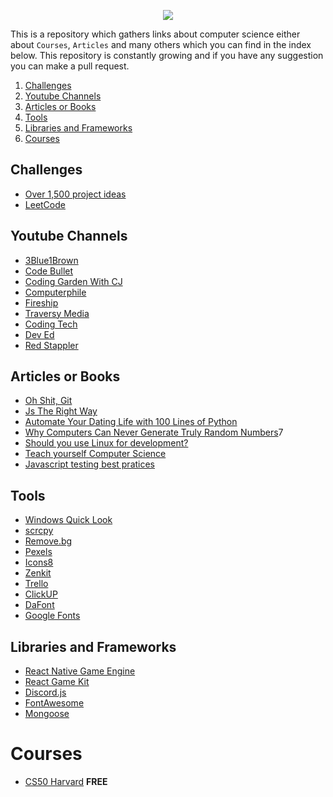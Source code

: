 <p align="center"><img src="https://raw.githubusercontent.com/itspedruu/link-collection/master/banner.png"/></p>

This is a repository which gathers links about computer science either about `Courses`, `Articles` and many others which you can find in the index below. This repository is constantly growing and if you have any suggestion you can make a pull request.

1. [Challenges](#challenges)
2. [Youtube Channels](#youtube-channels)
3. [Articles or Books](#articles-or-books)
4. [Tools](#tools)
5. [Libraries and Frameworks](#libraries-and-frameworks)
6. [Courses](#courses)

## Challenges

- [Over 1,500 project ideas](https://www.linuxtrainingacademy.com/projects/)
- [LeetCode](https://leetcode.com/)

## Youtube Channels

- [3Blue1Brown](https://www.youtube.com/channel/UCYO_jab_esuFRV4b17AJtAw)
- [Code Bullet](https://www.youtube.com/channel/UC0e3QhIYukixgh5VVpKHH9Q)
- [Coding Garden With CJ](https://www.youtube.com/channel/UCLNgu_OupwoeESgtab33CCw)
- [Computerphile](https://www.youtube.com/channel/UC9-y-6csu5WGm29I7JiwpnA)
- [Fireship](https://www.youtube.com/channel/UCsBjURrPoezykLs9EqgamOA)
- [Traversy Media](https://www.youtube.com/channel/UC29ju8bIPH5as8OGnQzwJyA)
- [Coding Tech](https://www.youtube.com/channel/UCtxCXg-UvSnTKPOzLH4wJaQ)
- [Dev Ed](https://www.youtube.com/channel/UClb90NQQcskPUGDIXsQEz5Q)
- [Red Stappler](https://www.youtube.com/channel/UCRthRrv06q1iOl86-tTKJhg)

## Articles or Books

- [Oh Shit, Git](http://ohshitgit.com/)
- [Js The Right Way](http://jstherightway.org/)
- [Automate Your Dating Life with 100 Lines of Python](https://elimernit.com/blog/auto-swipe/)
- [Why Computers Can Never Generate Truly Random Numbers](https://curiosity.com/topics/why-computers-can-never-generate-truly-random-numbers-curiosity/)7
- [Should you use Linux for development?](https://www.quora.com/Why-do-some-programmers-prefer-Linux-OS-instead-of-Windows-or-macOS)
- [Teach yourself Computer Science](https://teachyourselfcs.com/)
- [Javascript testing best pratices](https://github.com/goldbergyoni/javascript-testing-best-practices)

## Tools

- [Windows Quick Look](https://github.com/QL-Win/QuickLook)
- [scrcpy](https://github.com/Genymobile/scrcpy)
- [Remove.bg](https://remove.bg)
- [Pexels](https://pexels.com)
- [Icons8](https://icons8.com)
- [Zenkit](https://zenkit.com)
- [Trello](https://trello.com)
- [ClickUP](https://clickup.com/)
- [DaFont](https://dafont.com/)
- [Google Fonts](https://fonts.google.com/)

## Libraries and Frameworks

- [React Native Game Engine](https://github.com/bberak/react-native-game-engine)
- [React Game Kit](https://github.com/FormidableLabs/react-game-kit)
- [Discord.js](https://github.com/discordjs/discord.js)
- [FontAwesome](http://fontawesome.io/)
- [Mongoose](https://mongoosejs.com/)

# Courses

- [CS50 Harvard](https://cs50.harvard.edu/x/2020/) **FREE**